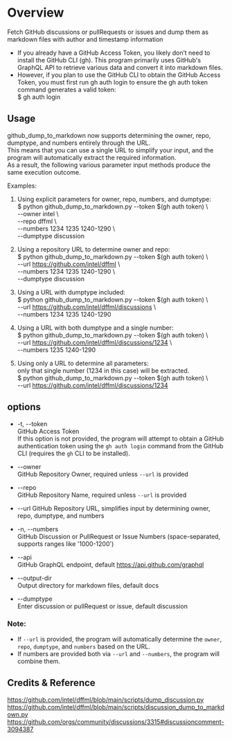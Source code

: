 ﻿# Overview

Fetch GitHub discussions or pullRequests or issues and dump them as markdown files with author and timestamp information

- If you already have a GitHub Access Token, you likely don’t need to install the GitHub CLI (gh). This program primarily uses GitHub's GraphQL API to retrieve various data and convert it into markdown files.  
- However, if you plan to use the GitHub CLI to obtain the GitHub Access Token, you must first run gh auth login to ensure the gh auth token command generates a valid token:  
   $ gh auth login

## Usage
github_dump_to_markdown now supports determining the owner, repo, dumptype, and numbers entirely through the URL.  
This means that you can use a single URL to simplify your input, and the program will automatically extract the required information.  
As a result, the following various parameter input methods produce the same execution outcome.  

Examples:

1. Using explicit parameters for owner, repo, numbers, and dumptype:  
   \$ python github_dump_to_markdown.py --token $(gh auth token) \  
       --owner intel \  
       --repo dffml \  
       --numbers 1234 1235 1240-1290 \  
       --dumptype discussion  

2. Using a repository URL to determine owner and repo:  
   \$ python github_dump_to_markdown.py --token $(gh auth token) \  
       --url https://github.com/intel/dffml \  
       --numbers 1234 1235 1240-1290 \  
       --dumptype discussion  

3. Using a URL with dumptype included:  
   \$ python github_dump_to_markdown.py --token $(gh auth token) \  
       --url https://github.com/intel/dffml/discussions \  
       --numbers 1234 1235 1240-1290  

4. Using a URL with both dumptype and a single number:  
   \$ python github_dump_to_markdown.py --token $(gh auth token) \  
       --url https://github.com/intel/dffml/discussions/1234 \  
       --numbers 1235 1240-1290  

5. Using only a URL to determine all parameters:  
   only that single number (1234 in this case) will be extracted.  
   \$ python github_dump_to_markdown.py --token $(gh auth token) \  
       --url https://github.com/intel/dffml/discussions/1234  

## options

-  -t, --token  
GitHub Access Token  
If this option is not provided, the program will attempt to obtain a GitHub authentication token using the `gh auth login` command from the GitHub CLI (requires the `gh` CLI to be installed).  
-  --owner    
GitHub Repository Owner, required unless `--url` is provided  

-  --repo    
GitHub Repository Name, required unless `--url` is provided  

- --url
GitHub Repository URL, simplifies input by determining owner, repo, dumptype, and numbers  

-  -n, --numbers  
GitHub Discussion or PullRequest or Issue Numbers (space-separated, supports ranges like '1000-1200')  

-  --api  
GitHub GraphQL endpoint, default https://api.github.com/graphql  

-  --output-dir  
Output directory for markdown files, default docs  

-  --dumptype  
Enter discussion or pullRequest or issue, default discussion  

### Note:
- If `--url` is provided, the program will automatically determine the `owner`, `repo`, `dumptype`, and `numbers` based on the URL. 
- If numbers are provided both via `--url` and `--numbers`, the program will combine them.


## Credits & Reference
https://github.com/intel/dffml/blob/main/scripts/dump_discussion.py
https://github.com/intel/dffml/blob/main/scripts/discussion_dump_to_markdown.py
https://github.com/orgs/community/discussions/3315#discussioncomment-3094387